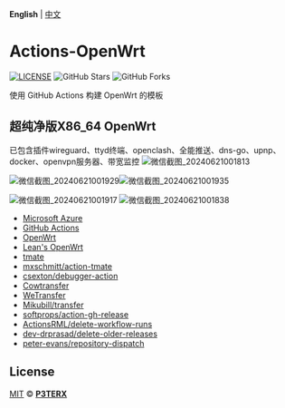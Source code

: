**English** | [中文](https://p3terx.com/archives/build-openwrt-with-github-actions.html)

# Actions-OpenWrt

[![LICENSE](https://img.shields.io/github/license/mashape/apistatus.svg?style=flat-square&label=LICENSE)](https://github.com/P3TERX/Actions-OpenWrt/blob/master/LICENSE)
![GitHub Stars](https://img.shields.io/github/stars/P3TERX/Actions-OpenWrt.svg?style=flat-square&label=Stars&logo=github)
![GitHub Forks](https://img.shields.io/github/forks/P3TERX/Actions-OpenWrt.svg?style=flat-square&label=Forks&logo=github)

使用 GitHub Actions 构建 OpenWrt 的模板


## 超纯净版X86_64 OpenWrt
已包含插件wireguard、ttyd终端、openclash、全能推送、dns-go、upnp、docker、openvpn服务器、带宽监控
![微信截图_20240621001813](https://github.com/xiaofeng-del/Actions-OpenWrt/assets/173141866/0d651001-4b39-4dcf-8a94-53f8dbab4084)

![微信截图_20240621001929](https://github.com/xiaofeng-del/Actions-OpenWrt/assets/173141866/94077af1-8cc7-4c84-bce0-18cb6e606528)![微信截图_20240621001935](https://github.com/xiaofeng-del/Actions-OpenWrt/assets/173141866/048a311c-249c-4c18-ae78-e069df31e021)

![微信截图_20240621001917](https://github.com/xiaofeng-del/Actions-OpenWrt/assets/173141866/4d0812a5-2ce7-4d09-bf4f-4208d6d83573)
![微信截图_20240621001838](https://github.com/xiaofeng-del/Actions-OpenWrt/assets/173141866/ad20344d-fbc7-4d87-97f8-fe1cb89b8467)

- [Microsoft Azure](https://azure.microsoft.com)
- [GitHub Actions](https://github.com/features/actions)
- [OpenWrt](https://github.com/openwrt/openwrt)
- [Lean's OpenWrt](https://github.com/coolsnowwolf/lede)
- [tmate](https://github.com/tmate-io/tmate)
- [mxschmitt/action-tmate](https://github.com/mxschmitt/action-tmate)
- [csexton/debugger-action](https://github.com/csexton/debugger-action)
- [Cowtransfer](https://cowtransfer.com)
- [WeTransfer](https://wetransfer.com/)
- [Mikubill/transfer](https://github.com/Mikubill/transfer)
- [softprops/action-gh-release](https://github.com/softprops/action-gh-release)
- [ActionsRML/delete-workflow-runs](https://github.com/ActionsRML/delete-workflow-runs)
- [dev-drprasad/delete-older-releases](https://github.com/dev-drprasad/delete-older-releases)
- [peter-evans/repository-dispatch](https://github.com/peter-evans/repository-dispatch)

## License

[MIT](https://github.com/P3TERX/Actions-OpenWrt/blob/main/LICENSE) © [**P3TERX**](https://p3terx.com)
